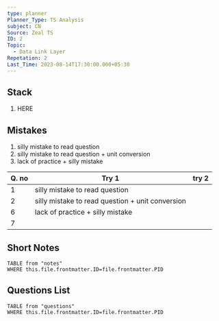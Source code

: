 ```yaml
---
type: planner
Planner_Type: TS Analysis
subject: CN
Source: Zeal TS
ID: 2
Topic:
  - Data Link Layer
Repetation: 2
Last_Time: 2023-08-14T17:30:00.000+05:30
---
```


## Stack
1. HERE
## Mistakes
1. silly mistake to read question
2. silly mistake to read question + unit conversion
5. lack of practice + silly mistake

| Q. no | Try 1                                            | try 2 |
| ----- | ------------------------------------------------ | ----- |
| 1     | silly mistake to read question                   |       |
| 2     | silly mistake to read question + unit conversion |       |
| 6     | lack of practice + silly mistake                 |       |
| 7      |                                                  |       |
## Short Notes
```dataview
TABLE from "notes"
WHERE this.file.frontmatter.ID=file.frontmatter.PID
```

## Questions List
```dataview
TABLE from "questions"
WHERE this.file.frontmatter.ID=file.frontmatter.PID
```